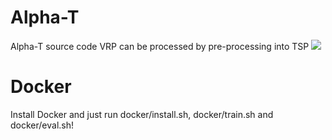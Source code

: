 # Alpha-T
Alpha-T source code
VRP can be processed by pre-processing into TSP
<image src="vrp.png">
# Docker
Install Docker and just run docker/install.sh, docker/train.sh and docker/eval.sh!
